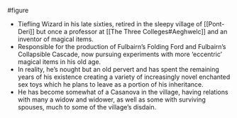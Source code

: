 #figure 
* Tiefling Wizard in his late sixties, retired in the sleepy village of [[Pont-Deri]] but once a professor at [[The Three Colleges#Aeghwelc]] and an inventor of magical items.
* Responsible for the production of Fulbairn’s Folding Ford and Fulbairn’s Collapsible Cascade, now pursuing experiments with more ‘eccentric’ magical items in his old age.
* In reality, he’s nought but an old pervert and has spent the remaining years of his existence creating a variety of increasingly novel enchanted sex toys which he plans to leave as a portion of his inheritance.
* He has become somewhat of a Casanova in the village, having relations with many a widow and widower, as well as some with surviving spouses, much to some of the village’s disdain.